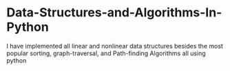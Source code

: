 # Data-Structures-and-Algorithms-In-Python
I have implemented all linear and nonlinear data structures besides the most popular sorting, graph-traversal, and Path-finding Algorithms all using python

